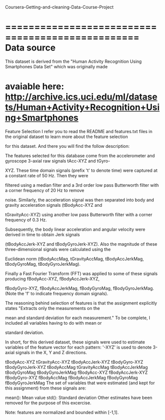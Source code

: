 Coursera-Getting-and-cleaning-Data-Course-Project

=================================================
Data source
==========================
This dataset is derived from the "Human Activity Recognition Using Smartphones Data Set" which was originally made 

avaiable here: http://archive.ics.uci.edu/ml/datasets/Human+Activity+Recognition+Using+Smartphones
==========================
Feature Selection
I refer you to read the README and features.txt files in the original dataset to learn more about the feature selection 

for this dataset. And there you will find the follow description:

The features selected for this database come from the accelerometer and gyroscope 3-axial raw signals tAcc-XYZ and tGyro-

XYZ. These time domain signals (prefix 't' to denote time) were captured at a constant rate of 50 Hz. Then they were 

filtered using a median filter and a 3rd order low pass Butterworth filter with a corner frequency of 20 Hz to remove 

noise. Similarly, the acceleration signal was then separated into body and gravity acceleration signals (tBodyAcc-XYZ and 

tGravityAcc-XYZ) using another low pass Butterworth filter with a corner frequency of 0.3 Hz.

Subsequently, the body linear acceleration and angular velocity were derived in time to obtain Jerk signals 

(tBodyAccJerk-XYZ and tBodyGyroJerk-XYZ). Also the magnitude of these three-dimensional signals were calculated using the 

Euclidean norm (tBodyAccMag, tGravityAccMag, tBodyAccJerkMag, tBodyGyroMag, tBodyGyroJerkMag).

Finally a Fast Fourier Transform (FFT) was applied to some of these signals producing fBodyAcc-XYZ, fBodyAccJerk-XYZ, 

fBodyGyro-XYZ, fBodyAccJerkMag, fBodyGyroMag, fBodyGyroJerkMag. (Note the 'f' to indicate frequency domain signals).

The reasoning behind selection of features is that the assignment explicitly states "Extracts only the measurements on the 

mean and standard deviation for each measurement." To be complete, I included all variables having to do with mean or 

standard deviation.

In short, for this derived dataset, these signals were used to estimate variables of the feature vector for each pattern:
'-XYZ' is used to denote 3-axial signals in the X, Y and Z directions.

tBodyAcc-XYZ
tGravityAcc-XYZ
tBodyAccJerk-XYZ
tBodyGyro-XYZ
tBodyGyroJerk-XYZ
tBodyAccMag
tGravityAccMag
tBodyAccJerkMag
tBodyGyroMag
tBodyGyroJerkMag
fBodyAcc-XYZ
fBodyAccJerk-XYZ
fBodyGyro-XYZ
fBodyAccMag
fBodyAccJerkMag
fBodyGyroMag
fBodyGyroJerkMag
The set of variables that were estimated (and kept for this assignment) from these signals are:

mean(): Mean value
std(): Standard deviation
Other estimates have been removed for the purpose of this excercise.

Note: features are normalized and bounded within [-1,1].

